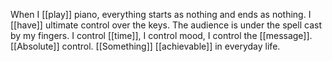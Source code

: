 When I [[play]] piano, everything starts as nothing and ends as nothing. I [[have]] ultimate control over the keys. The audience is under the spell cast by my fingers. I control [[time]], I control mood, I control the [[message]]. [[Absolute]] control. [[Something]] [[achievable]] in everyday life.